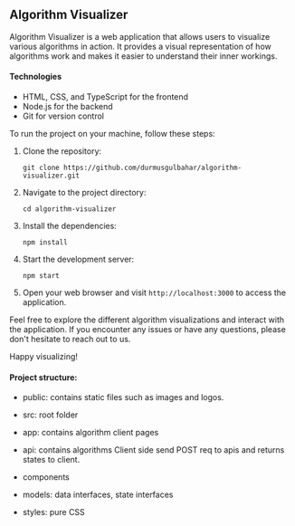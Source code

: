 ## Algorithm Visualizer 

Algorithm Visualizer is a web application that allows users to visualize various algorithms in action. It provides a visual representation of how algorithms work and makes it easier to understand their inner workings.

#### Technologies 

- HTML, CSS, and TypeScript for the frontend
- Node.js for the backend
- Git for version control

To run the project on your machine, follow these steps:

1. Clone the repository:
    ```
    git clone https://github.com/durmusgulbahar/algorithm-visualizer.git
    ```

2. Navigate to the project directory:
    ```
    cd algorithm-visualizer
    ```

3. Install the dependencies:
    ```
    npm install
    ```

4. Start the development server:
    ```
    npm start
    ```

5. Open your web browser and visit `http://localhost:3000` to access the application.

Feel free to explore the different algorithm visualizations and interact with the application. If you encounter any issues or have any questions, please don't hesitate to reach out to us.

Happy visualizing!

#### **Project structure:**

- public: contains static files such as images and logos.

- src: root folder
 - app: contains algorithm client pages
 - api: contains algorithms Client side send POST req to apis and returns states to client.
 - components
 - models: data interfaces, state interfaces
 - styles: pure CSS
